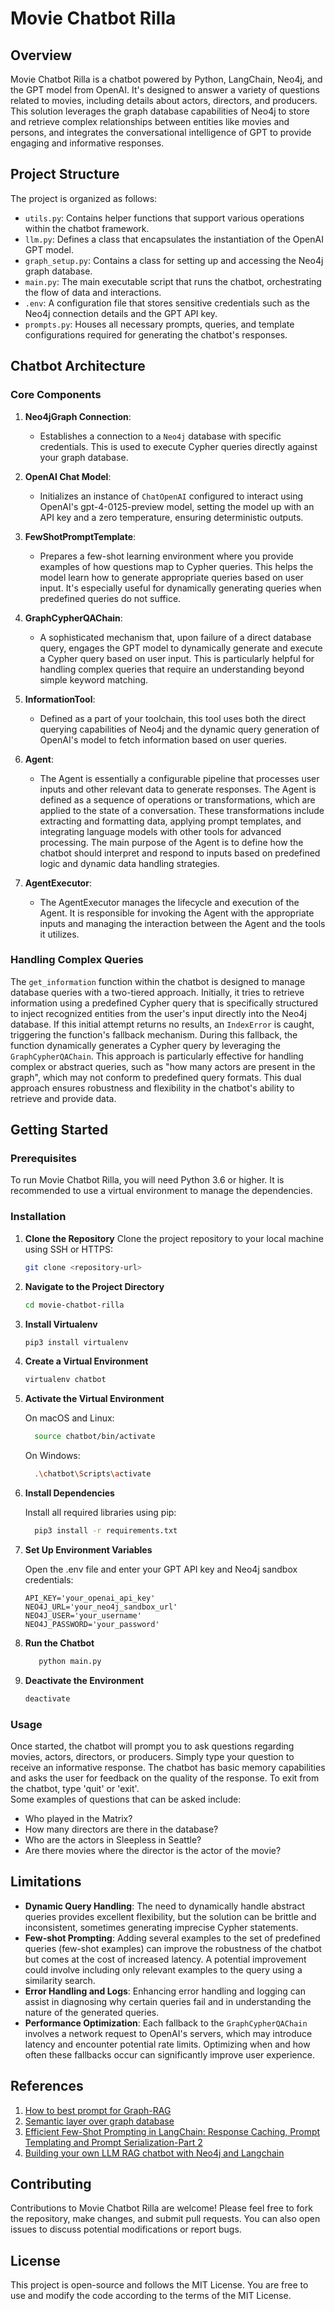 # Movie Chatbot Rilla

## Overview
Movie Chatbot Rilla is a chatbot powered by Python, LangChain, Neo4j, and the GPT model from OpenAI. It's designed to answer a variety of questions related to movies, including details about actors, directors, and producers. This solution leverages the graph database capabilities of Neo4j to store and retrieve complex relationships between entities like movies and persons, and integrates the conversational intelligence of GPT to provide engaging and informative responses.

## Project Structure
The project is organized as follows:
- `utils.py`: Contains helper functions that support various operations within the chatbot framework.
- `llm.py`: Defines a class that encapsulates the instantiation of the OpenAI GPT model.
- `graph_setup.py`: Contains a class for setting up and accessing the Neo4j graph database.
- `main.py`: The main executable script that runs the chatbot, orchestrating the flow of data and interactions.
- `.env`: A configuration file that stores sensitive credentials such as the Neo4j connection details and the GPT API key.
- `prompts.py`: Houses all necessary prompts, queries, and template configurations required for generating the chatbot's responses.
  
## Chatbot Architecture
### Core Components

1. **Neo4jGraph Connection**:
   - Establishes a connection to a `Neo4j` database with specific credentials. This is used to execute Cypher queries directly against your graph database.

2. **OpenAI Chat Model**:
   - Initializes an instance of `ChatOpenAI` configured to interact using OpenAI's gpt-4-0125-preview model, setting the model up with an API key and a zero temperature, ensuring deterministic outputs.

3. **FewShotPromptTemplate**:
   - Prepares a few-shot learning environment where you provide examples of how questions map to Cypher queries. This helps the model learn how to generate appropriate queries based on user input. It's especially useful for dynamically generating queries when predefined queries do not suffice.

4. **GraphCypherQAChain**:
   - A sophisticated mechanism that, upon failure of a direct database query, engages the GPT model to dynamically generate and execute a Cypher query based on user input. This is particularly helpful for handling complex queries that require an understanding beyond simple keyword matching.

5. **InformationTool**:
   - Defined as a part of your toolchain, this tool uses both the direct querying capabilities of Neo4j and the dynamic query generation of OpenAI's model to fetch information based on user queries.

6. **Agent**:
   - The Agent is essentially a configurable pipeline that processes user inputs and other relevant data to generate responses. The Agent is defined as a sequence of operations or transformations, which are applied to the state of a conversation. These transformations include extracting and formatting data, applying prompt templates, and integrating language models with other tools for advanced processing. The main purpose of the Agent is to define how the chatbot should interpret and respond to inputs based on predefined logic and dynamic data handling strategies.
  
7. **AgentExecutor**:
   - The AgentExecutor manages the lifecycle and execution of the Agent. It is responsible for invoking the Agent with the appropriate inputs and managing the interaction between the Agent and the tools it utilizes. 

### Handling Complex Queries

The `get_information` function within the chatbot is designed to manage database queries with a two-tiered approach. Initially, it tries to retrieve information using a predefined Cypher query that is specifically structured to inject recognized entities from the user's input directly into the Neo4j database. If this initial attempt returns no results, an `IndexError` is caught, triggering the function's fallback mechanism. During this fallback, the function dynamically generates a Cypher query by leveraging the `GraphCypherQAChain`. This approach is particularly effective for handling complex or abstract queries, such as "how many actors are present in the graph", which may not conform to predefined query formats. This dual approach ensures robustness and flexibility in the chatbot's ability to retrieve and provide data.


## Getting Started

### Prerequisites
To run Movie Chatbot Rilla, you will need Python 3.6 or higher. It is recommended to use a virtual environment to manage the dependencies.

### Installation

1. **Clone the Repository**
   Clone the project repository to your local machine using SSH or HTTPS:
   ```bash
   git clone <repository-url>
   ```
2. **Navigate to the Project Directory**
   ```bash
   cd movie-chatbot-rilla
   ```
3. **Install Virtualenv**
   ```bash
   pip3 install virtualenv
   ```
4. **Create a Virtual Environment**
   ```bash
   virtualenv chatbot
   ```
5. **Activate the Virtual Environment**
   
   On macOS and Linux:
   ```bash
     source chatbot/bin/activate
   ```
   
   On Windows:
   ```bash
     .\chatbot\Scripts\activate
   ```
6. **Install Dependencies**
   
   Install all required libraries using pip:
   ```bash
     pip3 install -r requirements.txt
   ```
7. **Set Up Environment Variables**
   
   Open the .env file and enter your GPT API key and Neo4j sandbox credentials:
   ``` plaintext
   API_KEY='your_openai_api_key'  
   NEO4J_URL='your_neo4j_sandbox_url'  
   NEO4J_USER='your_username'  
   NEO4J_PASSWORD='your_password'
   ```  
8. **Run the Chatbot**
   ```bash
      python main.py
   ```
9. **Deactivate the Environment**
   ```bash
   deactivate
   ```
### Usage
Once started, the chatbot will prompt you to ask questions regarding movies, actors, directors, or producers. Simply type your question to receive an informative response. The chatbot has basic memory capabilities and asks the user for feedback on the quality of the response. To exit from the chatbot, type 'quit' or 'exit'.    
Some examples of questions that can be asked include:
* Who played in the Matrix?
* How many directors are there in the database?
* Who are the actors in Sleepless in Seattle?
* Are there movies where the director is the actor of the movie?


## Limitations
- **Dynamic Query Handling**: The need to dynamically handle abstract queries provides excellent flexibility, but the solution can be brittle and inconsistent, sometimes generating imprecise Cypher statements.
- **Few-shot Prompting**: Adding several examples to the set of predefined queries (few-shot examples) can improve the robustness of the chatbot but comes at the cost of increased latency. A potential improvement could involve including only relevant examples to the query using a similarity search.
- **Error Handling and Logs**: Enhancing error handling and logging can assist in diagnosing why certain queries fail and in understanding the nature of the generated queries.
- **Performance Optimization**: Each fallback to the `GraphCypherQAChain` involves a network request to OpenAI's servers, which may introduce latency and encounter potential rate limits. Optimizing when and how often these fallbacks occur can significantly improve user experience.


## References
1. [How to best prompt for Graph-RAG](https://python.langchain.com/v0.2/docs/how_to/graph_prompting/)
2. [Semantic layer over graph database](https://python.langchain.com/v0.1/docs/use_cases/graph/semantic/)
3. [Efficient Few-Shot Prompting in LangChain: Response Caching, Prompt Templating and Prompt Serialization-Part 2](https://jayant017.medium.com/efficient-few-shot-prompting-in-langchain-part-2-265b0bc013c5)
4. [Building your own LLM RAG chatbot with Neo4j and Langchain](https://blog.futuresmart.ai/building-your-own-llm-rag-chatbot-with-neo4j-and-langchain)

## Contributing
Contributions to Movie Chatbot Rilla are welcome! Please feel free to fork the repository, make changes, and submit pull requests. You can also open issues to discuss potential modifications or report bugs.

## License
This project is open-source and follows the MIT License. You are free to use and modify the code according to the terms of the MIT License. 



   
   
